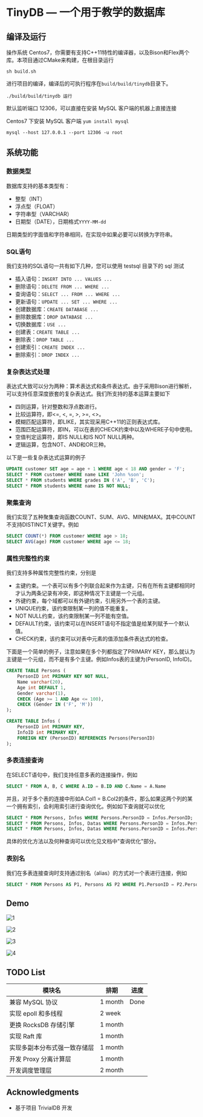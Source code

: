 # TinyDB — 一个用于教学的数据库

## 编译及运行

操作系统 Centos7，你需要有支持C++11特性的编译器，以及Bison和Flex两个库。本项目通过CMake来构建，在根目录运行

```
sh build.sh
```
进行项目的编译，编译后的可执行程序在`build/build/tinydb`目录下。

```
./build/build/tinydb 运行
```
默认监听端口 12306，可以直接在安装 MySQL 客户端的机器上直接连接

Centos7 下安装 MySQL 客户端 `yum install mysql`

```
mysql --host 127.0.0.1 --port 12306 -u root
```

## 系统功能

### 数据类型

数据库支持的基本类型有：

 * 整型（INT）
 * 浮点型（FLOAT）
 * 字符串型（VARCHAR）
 * 日期型（DATE），日期格式`YYYY-MM-dd`

日期类型的字面值和字符串相同，在实现中如果必要可以转换为字符串。

### SQL语句

我们支持的SQL语句一共有如下几种，您可以使用 testsql 目录下的 sql 测试

 * 插入语句：`INSERT INTO ... VALUES ...`
 * 删除语句：`DELETE FROM ... WHERE ...`
 * 查询语句：`SELECT ... FROM ... WHERE ...`
 * 更新语句：`UPDATE ... SET ... WHERE ...`
 * 创建数据库：`CREATE DATABASE ...`
 * 删除数据库：`DROP DATABASE ...`
 * 切换数据库：`USE ...`
 * 创建表：`CREATE TABLE ...`
 * 删除表：`DROP TABLE ...`
 * 创建索引：`CREATE INDEX ...`
 * 删除索引：`DROP INDEX ...`

### 复杂表达式处理

表达式大致可以分为两种：算术表达式和条件表达式。由于采用Bison进行解析，可以支持任意深度嵌套的复杂表达式。我们所支持的基本运算主要如下

 * 四则运算，针对整数和浮点数进行。
 * 比较运算符，即<=, <, =, >, >=, <>。
 * 模糊匹配运算符，即LIKE，其实现采用C++11的正则表达式库。
 * 范围匹配运算符，即IN，可以在表的CHECK约束中以及WHERE子句中使用。
 * 空值判定运算符，即IS NULL和IS NOT NULL两种。
 * 逻辑运算，包含NOT、AND和OR三种。

以下是一些复杂表达式运算的例子

```sql
UPDATE customer SET age = age + 1 WHERE age < 18 AND gender = 'F';
SELECT * FROM customer WHERE name LIKE 'John %son';
SELECT * FROM students WHERE grades IN ('A', 'B', 'C');
SELECT * FROM students WHERE name IS NOT NULL;
```

### 聚集查询
我们实现了五种聚集查询函数COUNT、SUM、AVG、MIN和MAX。其中COUNT不支持DISTINCT关键字。例如

```sql
SELECT COUNT(*) FROM customer WHERE age > 18;
SELECT AVG(age) FROM customer WHERE age <= 18;
```
### 属性完整性约束
我们支持多种属性完整性约束，分别是

 * 主键约束。一个表可以有多个列联合起来作为主键，只有在所有主键都相同时才认为两条记录有冲突，即这种情况下主键是一个元组。
 * 外键约束，每个域都可以有外键约束，引用另外一个表的主键。
 * UNIQUE约束，该约束限制某一列的值不能重复。
 * NOT NULL约束，该约束限制某一列不能有空值。
 * DEFAULT约束，该约束可以在INSERT语句不指定值是给某列赋予一个默认值。
 * CHECK约束，该约束可以对表中元素的值添加条件表达式的检查。

下面是一个简单的例子，注意如果在多个列都指定了PRIMARY KEY，那么就认为主键是一个元组，而不是有多个主键。例如Infos表的主键为(PersonID, InfoID)。
```sql
CREATE TABLE Persons (
    PersonID int PRIMARY KEY NOT NULL,
    Name varchar(20),
    Age int DEFAULT 1,
    Gender varchar(1),
    CHECK (Age >= 1 AND Age <= 100),
    CHECK (Gender IN ('F', 'M'))
);

CREATE TABLE Infos (
    PersonID int PRIMARY KEY,
    InfoID int PRIMARY KEY,
    FOREIGN KEY (PersonID) REFERENCES Persons(PersonID)
);

```
### 多表连接查询
在SELECT语句中，我们支持任意多表的连接操作，例如
```sql
SELECT * FROM A, B, C WHERE A.ID = B.ID AND C.Name = A.Name
```
并且，对于多个表的连接中形如A.Col1 = B.Col2的条件，那么如果这两个列的某一个拥有索引，会利用索引进行查询优化。例如如下查询就可以优化

```sql
SELECT * FROM Persons, Infos WHERE Persons.PersonID = Infos.PersonID;
SELECT * FROM Persons, Infos, Datas WHERE Persons.PersonID = Infos.PersonID AND Datas.N IS NOT NULL;
SELECT * FROM Persons, Infos, Datas WHERE Persons.PersonID = Infos.PersonID AND Datas.ID = Infos.PersonID;
```
具体的优化方法以及何种查询可以优化见文档中"查询优化"部分。
### 表别名
我们在多表连接查询时支持通过别名（alias）的方式对一个表进行连接，例如
```sql
SELECT * FROM Persons AS P1, Persons AS P2 WHERE P1.PersonID = P2.PersonID;
```

## Demo

![1](https://learnbycoding.oss-cn-beijing.aliyuncs.com/001.png)

![2](https://learnbycoding.oss-cn-beijing.aliyuncs.com/002.png)

![3](https://learnbycoding.oss-cn-beijing.aliyuncs.com/003.png)

![4](https://learnbycoding.oss-cn-beijing.aliyuncs.com/004.png)

## TODO List

| 模块名                       | 排期    | 进度 |
| ---------------------------- | ------- | ---- |
| 兼容 MySQL 协议              | 1 month | Done |
| 实现 epoll 和多线程          | 2 week  |      |
| 更换 RocksDB 存储引擎        | 1 month |      |
| 实现 Raft 库                 | 1 month |      |
| 实现多副本分布式强一致存储层 | 1 month |      |
| 开发 Proxy 分离计算层        | 1 month |      |
| 开发调度管理层               | 2 month |      |

## Acknowledgments

*  基于项目 TrivialDB 开发

